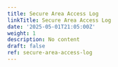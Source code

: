 ```yaml
---
title: Secure Area Access Log
linkTitle: Secure Area Access Log
date: '2025-05-01T21:05:00Z'
weight: 1
description: No content
draft: false
ref: secure-area-access-log
---
```


